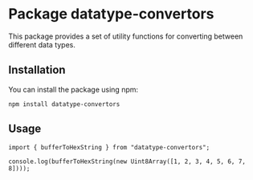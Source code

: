 # Package datatype-convertors

This package provides a set of utility functions for converting between different data types.

## Installation

You can install the package using npm:

```
npm install datatype-convertors
```

## Usage

```
import { bufferToHexString } from "datatype-convertors";

console.log(bufferToHexString(new Uint8Array([1, 2, 3, 4, 5, 6, 7, 8])));
```